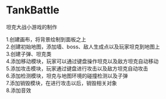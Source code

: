 # TankBattle
坦克大战小游戏的制作

1.创建画布，将背景绘制到面板之上  
2.创建初始地图，添加墙、boss、敌人生成点以及玩家坦克到地图上  
3.创建子弹、坦克类  
4.添加移动模块，玩家可以通过键盘操作坦克以及敌方坦克自动移动  
5.添加攻击模块，玩家通过键盘进行攻击以及敌方坦克自动攻击  
6.添加检测模块，坦克与地图环境的碰撞检测以及子弹  
7.添加销毁模块，在进行攻击以后，销毁相关对象  
8.添加音效  
